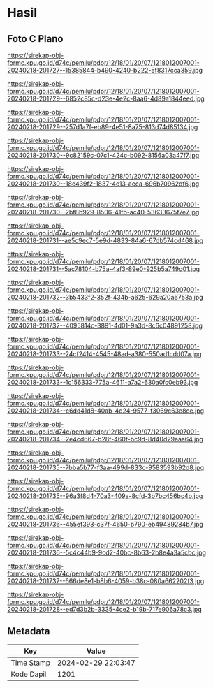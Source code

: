 # Hasil

## Foto C Plano

https://sirekap-obj-formc.kpu.go.id/d74c/pemilu/pdpr/12/18/01/20/07/1218012007001-20240218-201727--15385844-b490-4240-b222-5f8317cca359.jpg

https://sirekap-obj-formc.kpu.go.id/d74c/pemilu/pdpr/12/18/01/20/07/1218012007001-20240218-201729--6852c85c-d23e-4e2c-8aa6-4d89a1844eed.jpg

https://sirekap-obj-formc.kpu.go.id/d74c/pemilu/pdpr/12/18/01/20/07/1218012007001-20240218-201729--257d1a7f-eb89-4e51-8a75-813d74d85134.jpg

https://sirekap-obj-formc.kpu.go.id/d74c/pemilu/pdpr/12/18/01/20/07/1218012007001-20240218-201730--9c82159c-07c1-424c-b092-8156a03a47f7.jpg

https://sirekap-obj-formc.kpu.go.id/d74c/pemilu/pdpr/12/18/01/20/07/1218012007001-20240218-201730--18c439f2-1837-4e13-aeca-696b70962df6.jpg

https://sirekap-obj-formc.kpu.go.id/d74c/pemilu/pdpr/12/18/01/20/07/1218012007001-20240218-201730--2bf8b929-8506-41fb-ac40-53633675f7e7.jpg

https://sirekap-obj-formc.kpu.go.id/d74c/pemilu/pdpr/12/18/01/20/07/1218012007001-20240218-201731--ae5c9ec7-5e9d-4833-84a6-67db574cd468.jpg

https://sirekap-obj-formc.kpu.go.id/d74c/pemilu/pdpr/12/18/01/20/07/1218012007001-20240218-201731--5ac78104-b75a-4af3-89e0-925b5a749d01.jpg

https://sirekap-obj-formc.kpu.go.id/d74c/pemilu/pdpr/12/18/01/20/07/1218012007001-20240218-201732--3b5433f2-352f-434b-a625-629a20a6753a.jpg

https://sirekap-obj-formc.kpu.go.id/d74c/pemilu/pdpr/12/18/01/20/07/1218012007001-20240218-201732--4095814c-3891-4d01-9a3d-8c6c04891258.jpg

https://sirekap-obj-formc.kpu.go.id/d74c/pemilu/pdpr/12/18/01/20/07/1218012007001-20240218-201733--24cf2414-4545-48ad-a380-550ad1cdd07a.jpg

https://sirekap-obj-formc.kpu.go.id/d74c/pemilu/pdpr/12/18/01/20/07/1218012007001-20240218-201733--1c156333-775a-4611-a7a2-630a0fc0eb93.jpg

https://sirekap-obj-formc.kpu.go.id/d74c/pemilu/pdpr/12/18/01/20/07/1218012007001-20240218-201734--c6dd41d8-40ab-4d24-9577-f3069c63e8ce.jpg

https://sirekap-obj-formc.kpu.go.id/d74c/pemilu/pdpr/12/18/01/20/07/1218012007001-20240218-201734--2e4cd667-b28f-460f-bc9d-8d40d29aaa64.jpg

https://sirekap-obj-formc.kpu.go.id/d74c/pemilu/pdpr/12/18/01/20/07/1218012007001-20240218-201735--7bba5b77-f3aa-499d-833c-9583593b92d8.jpg

https://sirekap-obj-formc.kpu.go.id/d74c/pemilu/pdpr/12/18/01/20/07/1218012007001-20240218-201735--96a3f8d4-70a3-409a-8cfd-3b7bc456bc4b.jpg

https://sirekap-obj-formc.kpu.go.id/d74c/pemilu/pdpr/12/18/01/20/07/1218012007001-20240218-201736--455ef393-c37f-4650-b790-eb49489284b7.jpg

https://sirekap-obj-formc.kpu.go.id/d74c/pemilu/pdpr/12/18/01/20/07/1218012007001-20240218-201736--5c4c44b9-9cd2-40bc-8b63-2b8e4a3a5cbc.jpg

https://sirekap-obj-formc.kpu.go.id/d74c/pemilu/pdpr/12/18/01/20/07/1218012007001-20240218-201737--666de8e1-b8b6-4059-b38c-080a662202f3.jpg

https://sirekap-obj-formc.kpu.go.id/d74c/pemilu/pdpr/12/18/01/20/07/1218012007001-20240218-201728--ed7d3b2b-3335-4ce2-b19b-717e906a78c3.jpg


## Metadata

| Key        | Value               |
| ---------- | ------------------- |
| Time Stamp | 2024-02-29 22:03:47 |
| Kode Dapil | 1201                |



